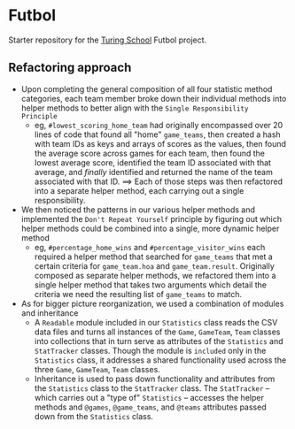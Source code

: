 # Futbol

Starter repository for the [Turing School](https://turing.io/) Futbol project.


## Refactoring approach
* Upon completing the general composition of all four statistic method categories, each team member broke down their individual methods into helper methods to better align with the `Single Responsibility Principle`
  * eg, `#lowest_scoring_home_team` had originally encompassed over 20 lines of code that found all "home" `game_teams`, then created a hash with team IDs as keys and arrays of scores as the values, then found the average score across games for each team, then found the lowest average score, identified the team ID associated with that average, and _finally_ identified and returned the name of the team associated with that ID. ==> Each of those steps was then refactored into a separate helper method, each carrying out a single responsibility.
* We then noticed the patterns in our various helper methods and implemented the `Don't Repeat Yourself` principle by figuring out which helper methods could be combined into a single, more dynamic helper method
  * eg, `#percentage_home_wins` and `#percentage_visitor_wins` each required a helper method that searched for `game_teams` that met a certain criteria for `game_team.hoa` and `game_team.result`. Originally composed as separate helper methods, we refactored them into a single helper method that takes two arguments which detail the criteria we need the resulting list of `game_teams` to match.
* As for bigger picture reorganization, we used a combination of modules and inheritance
  * A `Readable` module included in our `Statistics` class reads the CSV data files and turns all instances of the `Game`, `GameTeam`, `Team` classes into collections that in turn serve as attributes of the `Statistics` and `StatTracker` classes. Though the module is `included` only in the `Statistics` class, it addresses a shared functionality used across the three `Game`, `GameTeam`, `Team` classes.
  * Inheritance is used to pass down functionality and attributes from the `Statistics` class to the `StatTracker` class. The `StatTracker` – which carries out a "type of" `Statistics` – accesses the helper methods and `@games`, `@game_teams`, and `@teams` attributes passed down from the `Statistics` class.
